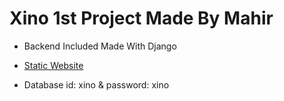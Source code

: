 # Xino 1st Project Made By Mahir
  
- Backend Included Made With Django

- [Static Website](https://maahierr.github.io/Xino-Project-1/)

- Database id: xino & password: xino